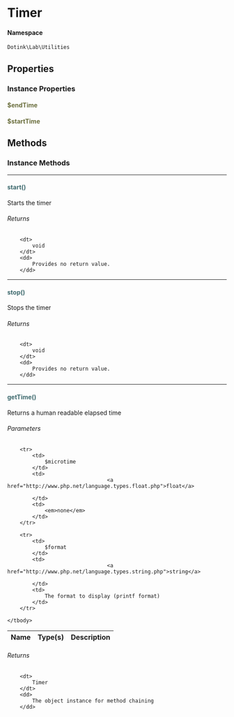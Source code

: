# Timer



#### Namespace

`Dotink\Lab\Utilities`

## Properties

### Instance Properties
#### <span style="color:#6a6e3d;">$endTime</span>

#### <span style="color:#6a6e3d;">$startTime</span>




## Methods

### Instance Methods
<hr />

#### <span style="color:#3e6a6e;">start()</span>

Starts the timer

###### Returns

<dl>
	
		<dt>
			void
		</dt>
		<dd>
			Provides no return value.
		</dd>
	
</dl>


<hr />

#### <span style="color:#3e6a6e;">stop()</span>

Stops the timer

###### Returns

<dl>
	
		<dt>
			void
		</dt>
		<dd>
			Provides no return value.
		</dd>
	
</dl>


<hr />

#### <span style="color:#3e6a6e;">getTime()</span>

Returns a human readable elapsed time

###### Parameters

<table>
	<thead>
		<th>Name</th>
		<th>Type(s)</th>
		<th>Description</th>
	</thead>
	<tbody>
			
		<tr>
			<td>
				$microtime
			</td>
			<td>
									<a href="http://www.php.net/language.types.float.php">float</a>
				
			</td>
			<td>
				<em>none</em>
			</td>
		</tr>
					
		<tr>
			<td>
				$format
			</td>
			<td>
									<a href="http://www.php.net/language.types.string.php">string</a>
				
			</td>
			<td>
				The format to display (printf format)
			</td>
		</tr>
			
	</tbody>
</table>

###### Returns

<dl>
	
		<dt>
			Timer
		</dt>
		<dd>
			The object instance for method chaining
		</dd>
	
</dl>




